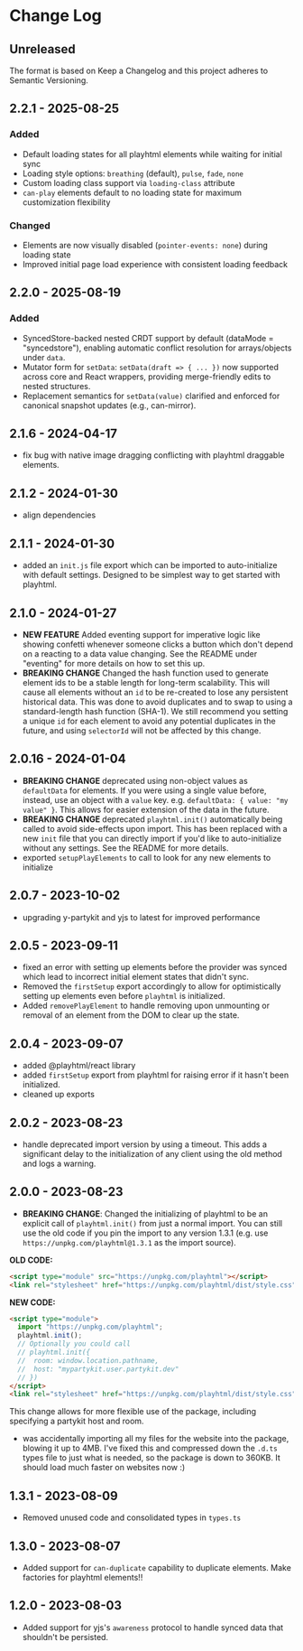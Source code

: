 # Change Log

## Unreleased

The format is based on Keep a Changelog and this project adheres to Semantic Versioning.

## 2.2.1 - 2025-08-25

### Added

- Default loading states for all playhtml elements while waiting for initial sync
- Loading style options: `breathing` (default), `pulse`, `fade`, `none`  
- Custom loading class support via `loading-class` attribute
- `can-play` elements default to no loading state for maximum customization flexibility

### Changed

- Elements are now visually disabled (`pointer-events: none`) during loading state
- Improved initial page load experience with consistent loading feedback

## 2.2.0 - 2025-08-19

### Added

- SyncedStore-backed nested CRDT support by default (dataMode = "syncedstore"), enabling automatic conflict resolution for arrays/objects under `data`.
- Mutator form for `setData`: `setData(draft => { ... })` now supported across core and React wrappers, providing merge-friendly edits to nested structures.
- Replacement semantics for `setData(value)` clarified and enforced for canonical snapshot updates (e.g., can-mirror).

## 2.1.6 - 2024-04-17

- fix bug with native image dragging conflicting with playhtml draggable elements.

## 2.1.2 - 2024-01-30

- align dependencies

## 2.1.1 - 2024-01-30

- added an `init.js` file export which can be imported to auto-initialize with default settings. Designed to be simplest way to get started with playhtml.

## 2.1.0 - 2024-01-27

- **NEW FEATURE** Added eventing support for imperative logic like showing confetti whenever someone clicks a button which don't depend on a reacting to a data value changing. See the README under "eventing" for more details on how to set this up.
- **BREAKING CHANGE** Changed the hash function used to generate element ids to be a stable length for long-term scalability. This will cause all elements without an `id` to be re-created to lose any persistent historical data. This was done to avoid duplicates and to swap to using a standard-length hash function (SHA-1). We still recommend you setting a unique `id` for each element to avoid any potential duplicates in the future, and using `selectorId` will not be affected by this change.

## 2.0.16 - 2024-01-04

- **BREAKING CHANGE** deprecated using non-object values as `defaultData` for elements. If you were using a single value before, instead, use an object with a `value` key. e.g. `defaultData: { value: "my value" }`. This allows for easier extension of the data in the future.
- **BREAKING CHANGE** deprecated `playhtml.init()` automatically being called to avoid side-effects upon import. This has been replaced with a new `init` file that you can directly import if you'd like to auto-initialize without any settings. See the README for more details.
- exported `setupPlayElements` to call to look for any new elements to initialize

## 2.0.7 - 2023-10-02

- upgrading y-partykit and yjs to latest for improved performance

## 2.0.5 - 2023-09-11

- fixed an error with setting up elements before the provider was synced which lead to incorrect initial element states that didn't sync.
- Removed the `firstSetup` export accordingly to allow for optimistically setting up elements even before `playhtml` is initialized.
- Added `removePlayElement` to handle removing upon unmounting or removal of an element from the DOM to clear up the state.

## 2.0.4 - 2023-09-07

- added @playhtml/react library
- added `firstSetup` export from playhtml for raising error if it hasn't been initialized.
- cleaned up exports

## 2.0.2 - 2023-08-23

- handle deprecated import version by using a timeout. This adds a significant delay to the initialization of any client using the old method and logs a warning.

## 2.0.0 - 2023-08-23

- **BREAKING CHANGE**: Changed the initializing of playhtml to be an explicit call of `playhtml.init()` from just a normal import. You can still use the old code if you pin the import to any version 1.3.1 (e.g. use `https://unpkg.com/playhtml@1.3.1` as the import source).

**OLD CODE:**

```html
<script type="module" src="https://unpkg.com/playhtml"></script>
<link rel="stylesheet" href="https://unpkg.com/playhtml/dist/style.css" />
```

**NEW CODE:**

```html
<script type="module">
  import "https://unpkg.com/playhtml";
  playhtml.init();
  // Optionally you could call
  // playhtml.init({
  //  room: window.location.pathname,
  //  host: "mypartykit.user.partykit.dev"
  // })
</script>
<link rel="stylesheet" href="https://unpkg.com/playhtml/dist/style.css" />
```

This change allows for more flexible use of the package, including specifying a partykit host and room.

- was accidentally importing all my files for the website into the package, blowing it up to 4MB. I've fixed this and compressed down the `.d.ts` types file to just what is needed, so the package is down to 360KB. It should load much faster on websites now :)

## 1.3.1 - 2023-08-09

- Removed unused code and consolidated types in `types.ts`

## 1.3.0 - 2023-08-07

- Added support for `can-duplicate` capability to duplicate elements. Make factories for playhtml elements!!

## 1.2.0 - 2023-08-03

- Added support for yjs's `awareness` protocol to handle synced data that shouldn't be persisted.
